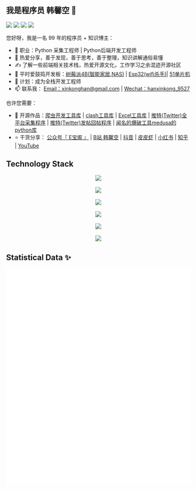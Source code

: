 ## 我是程序员 韩馨空 👋

[![](https://img.shields.io/badge/Github-hanxinkong-brightgreen?&logo=github)](https://github.com/hanxinkong)
[![](https://img.shields.io/badge/Pypi-hanxinkong-brightgreen?&logo=pypi)](https://pypi.org/user/hanxinkong/)
[![](https://img.shields.io/badge/%E4%B8%AA%E4%BA%BA%E7%AE%80%E5%8E%86-https%3A%2F%2Fgithub.com%2Fhanxinkong-brightgreen)](https://hanxinkong.github.io/)
[![](https://img.shields.io/badge/%E4%B8%AA%E4%BA%BA%E5%8D%9A%E5%AE%A2-Hexo-brightgreen)](https://blog.hanxinkong.top)

您好呀，我是一名 99 年的程序员 + 知识博主：

- 👨 职业：Python 采集工程师  | Python后端开发工程师
- 🌱 热爱分享，善于发现，善于思考，善于整理，知识讲解通俗易懂
- :writing_hand: 了解一些前端相关技术栈，热爱开源文化，工作学习之余混迹开源社区
- :vulcan_salute: 平时爱鼓捣开发板：[树莓派4B(智能家居,NAS)]() | [Esp32(wifi杀手)]()| [51单片机]()
- 🔭 计划：成为全栈开发工程师
- 📫 联系我： [Email：xinkonghan@gmail.com](mailto:hanxinkong<xinkonghan@gmail.com>) |  [Wechat：hanxinkong_9527]() 

也许您需要：

- 🏡 开源作品：<a href="https://github.com/hanxinkong/easy-spider-tool" target="_blank">爬虫开发工具库</a> | <a href="https://github.com/hanxinkong/easy-clash-tool" target="_blank">clash工具库</a> | <a href="https://github.com/hanxinkong/easy-excel-tool" target="_blank">Excel工具库</a> | <a href="https://github.com/hanxinkong/easy-twitter-crawler" target="_blank">推特(Twitter)全平台采集程序</a> | <a href="https://github.com/hanxinkong/easy-twitter-publisher" target="_blank">推特(Twitter)发帖回帖程序</a> | <a href="https://github.com/hanxinkong/python-medusa" target="_blank">闻名的爆破工具medusa的python库</a>
- ⭐️ 干货分享： <a href="" target="_blank">公众号『 E宝阁 』</a> | <a href="" target="_blank">B站 韩馨空</a> | [抖音]() | [皮皮虾]() | [小红书]() | [知乎]() | [YouTube]()

## Technology Stack

<p align="center">
  <a href="https://github.com/hanxinkong">
    <img src="https://skillicons.dev/icons?i=windows,linux" />
  </a>
</p>

<p align="center">
  <a href="https://github.com/hanxinkong">
    <img src="https://skillicons.dev/icons?i=python,java,bash" />
  </a>
</p>

<p align="center">
  <a href="https://github.com/hanxinkong">
    <img src="https://skillicons.dev/icons?i=pycharm,idea,vscode,postman" />
  </a>
</p>

<p align="center">
  <a href="https://github.com/hanxinkong">
    <img src="https://skillicons.dev/icons?i=flask,django,fastapi,anaconda,qt,opencv,maven" />
  </a>
</p>

<p align="center">
  <a href="https://github.com/hanxinkong">
    <img src="https://skillicons.dev/icons?i=js,html,css,vue,vite,nodejs,npm,webpack,cloudflare" />
  </a>
</p>

<p align="center">
  <a href="https://github.com/hanxinkong">
    <img src="https://skillicons.dev/icons?i=docker,redis,mysql,sqlite,mongodb,git,github,gitlab,kafka,kubernetes,elasticsearch,nginx" />
  </a>
</p>


## Statistical Data ✨
![](https://raw.githubusercontent.com/hanxinkong/github-stats/master/generated/overview.svg#gh-dark-mode-only)![](https://raw.githubusercontent.com/hanxinkong/github-stats/master/generated/languages.svg#gh-dark-mode-only)
